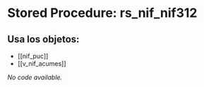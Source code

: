 # Stored Procedure: rs_nif_nif312

## Usa los objetos:
- [[nif_puc]]
- [[v_nif_acumes]]

*No code available.*
